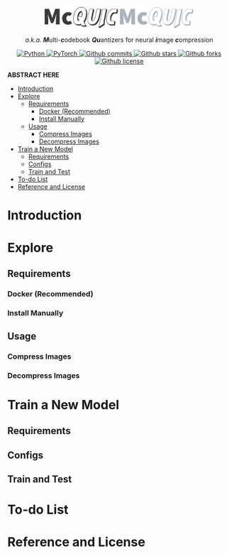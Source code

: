 <p align="center">
    <img src="./assets/McQuic-light.svg#gh-light-mode-only" alt="McQuic" title="McQuic" width="33%">
    <img src="./assets/McQuic-dark.svg#gh-dark-mode-only" alt="McQuic" title="McQuic" width="33%">
    <br/>
    <p align="center"><i>a.k.a.</i> <b><i>M</i></b>ulti-<b><i>c</i></b>odebook <b><i>Qu</i></b>antizers for neural <b><i>i</i></b>mage <b><i>c</i></b>ompression</p>
</p>


<p align="center">
  <a href="https://www.python.org/">
    <image src="https://img.shields.io/badge/python-3670A0?style=for-the-badge&logo=python&logoColor=ffdd54" alt="Python"/>
  </a>
  <a href="https://pytorch.org/">
    <image src="https://img.shields.io/badge/PyTorch-%23EE4C2C.svg?style=for-the-badge&logo=PyTorch&logoColor=white" alt="PyTorch"/>
  </a>
  <a href="https://github.com/xiaosu-zhu/McQuic/commits/main">
    <image src="https://img.shields.io/github/commit-activity/m/xiaosu-zhu/McQuic?logo=github&style=for-the-badge" alt="Github commits"/>
  </a>
  <a href="https://github.com/xiaosu-zhu/McQuic/stargazers">
    <image src="https://img.shields.io/github/stars/xiaosu-zhu/McQuic?logo=github&style=for-the-badge" alt="Github stars"/>
  </a>
  <a href="https://github.com/xiaosu-zhu/McQuic/network/members">
    <image src="https://img.shields.io/github/forks/xiaosu-zhu/McQuic?logo=github&style=for-the-badge" alt="Github forks"/>
  </a>
  <a href="https://github.com/xiaosu-zhu/McQuic/blob/main/LICENSE">
    <image src="https://img.shields.io/github/license/xiaosu-zhu/McQuic?logo=github&style=for-the-badge" alt="Github license"/>
  </a>
</p>


**ABSTRACT HERE**

<!--ts-->
* [Introduction](#introduction)
* [Explore](#explore)
   * [Requirements](#requirements)
      * [Docker (Recommended)](#docker-recommended)
      * [Install Manually](#install-manually)
   * [Usage](#usage)
      * [Compress Images](#compress-images)
      * [Decompress Images](#decompress-images)
* [Train a New Model](#train-a-new-model)
   * [Requirements](#requirements-1)
   * [Configs](#configs)
   * [Train and Test](#train-and-test)
* [To-do List](#to-do-list)
* [Reference and License](#reference-and-license)

<!-- Added by: runner, at: Thu Feb 24 12:53:15 UTC 2022 -->

<!--te-->

# Introduction

# Explore

## Requirements

### Docker (Recommended)

### Install Manually

## Usage
### Compress Images

### Decompress Images

# Train a New Model

## Requirements

## Configs

## Train and Test

# To-do List

# Reference and License
